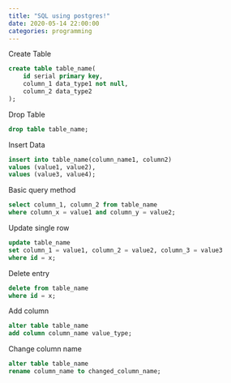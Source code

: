 ```yaml
---
title: "SQL using postgres!"
date: 2020-05-14 22:00:00 
categories: programming
---
```


Create Table
```sql
create table table_name(
    id serial primary key,
    column_1 data_type1 not null,
    column_2 data_type2
);
```
Drop Table
```sql
drop table table_name;
```
Insert Data
```sql
insert into table_name(column_name1, column2)
values (value1, value2),
values (value3, value4);
```
Basic query method
```sql
select column_1, column_2 from table_name
where column_x = value1 and column_y = value2;
```
Update single row
```sql
update table_name
set column_1 = value1, column_2 = value2, column_3 = value3
where id = x;
```
Delete entry
```sql
delete from table_name
where id = x;
```
Add column
```sql
alter table table_name
add column column_name value_type;
```
Change column name
```sql
alter table table_name
rename column_name to changed_column_name;
```
